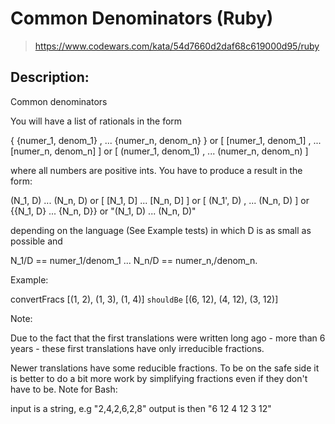 # Common Denominators (Ruby)

> https://www.codewars.com/kata/54d7660d2daf68c619000d95/ruby

## Description:

Common denominators

You will have a list of rationals in the form

{ {numer_1, denom_1} , ... {numer_n, denom_n} } 
or
[ [numer_1, denom_1] , ... [numer_n, denom_n] ] 
or
[ (numer_1, denom_1) , ... (numer_n, denom_n) ] 

where all numbers are positive ints. You have to produce a result in the form:

(N_1, D) ... (N_n, D) 
or
[ [N_1, D] ... [N_n, D] ] 
or
[ (N_1', D) , ... (N_n, D) ] 
or
{{N_1, D} ... {N_n, D}} 
or
"(N_1, D) ... (N_n, D)"

depending on the language (See Example tests) in which D is as small as possible and

N_1/D == numer_1/denom_1 ... N_n/D == numer_n,/denom_n.

Example:

convertFracs [(1, 2), (1, 3), (1, 4)] `shouldBe` [(6, 12), (4, 12), (3, 12)]

Note:

Due to the fact that the first translations were written long ago - more than 6 years - these first translations have only irreducible fractions.

Newer translations have some reducible fractions. To be on the safe side it is better to do a bit more work by simplifying fractions even if they don't have to be.
Note for Bash:

input is a string, e.g "2,4,2,6,2,8" output is then "6 12 4 12 3 12"

